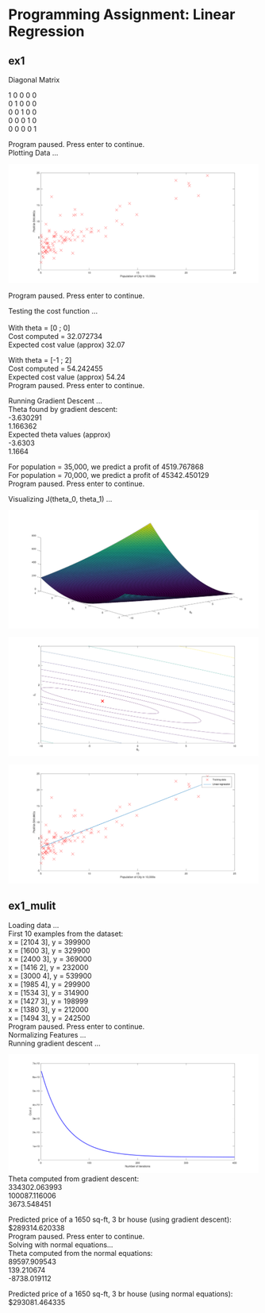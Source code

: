 # Programming Assignment: Linear Regression

## ex1

Diagonal Matrix<br>

   1   0   0   0   0 <br>
   0   1   0   0   0<br>
   0   0   1   0   0<br>
   0   0   0   1   0<br>
   0   0   0   0   1<br>

Program paused. Press enter to continue.<br>
Plotting Data ...<br>

![image-20211006175846009](./pic/image-20211006175846009.png)

Program paused. Press enter to continue.<br>

Testing the cost function ...<br><br>
With theta = [0 ; 0]<br>
Cost computed = 32.072734<br>
Expected cost value (approx) 32.07<br>

With theta = [-1 ; 2]<br>
Cost computed = 54.242455<br>
Expected cost value (approx) 54.24<br>
Program paused. Press enter to continue.<br>

Running Gradient Descent ...<br>
Theta found by gradient descent:<br>
-3.630291<br>
1.166362<br>
Expected theta values (approx)<br>
 -3.6303<br>
  1.1664<br>

For population = 35,000, we predict a profit of 4519.767868<br>
For population = 70,000, we predict a profit of 45342.450129<br>
Program paused. Press enter to continue.<br>

Visualizing J(theta_0, theta_1) ...<br>

![image-20211006180021220](./pic/image-20211006180021220.png)

![image-20211006180044253](./pic/image-20211006180044253.png)

![image-20211006180053458](./pic/image-20211006180053458.png)

## ex1_mulit 

 Loading data ...<br>
First 10 examples from the dataset:<br>
 x = [2104 3], y = 399900<br>
 x = [1600 3], y = 329900<br>
 x = [2400 3], y = 369000<br>
 x = [1416 2], y = 232000<br>
 x = [3000 4], y = 539900<br>
 x = [1985 4], y = 299900<br>
 x = [1534 3], y = 314900<br>
 x = [1427 3], y = 198999<br>
 x = [1380 3], y = 212000<br>
 x = [1494 3], y = 242500<br>
Program paused. Press enter to continue.<br>
Normalizing Features ...<br>
Running gradient descent ...<br>

![image-20211006185535408](./pic/image-20211006185535408.png)
Theta computed from gradient descent:<br>
 334302.063993<br>
 100087.116006<br>
 3673.548451<br>

Predicted price of a 1650 sq-ft, 3 br house (using gradient descent):<br>
 $289314.620338<br>
Program paused. Press enter to continue.<br>
Solving with normal equations...<br>
Theta computed from the normal equations:<br>
 89597.909543<br>
 139.210674<br>
 -8738.019112<br>

Predicted price of a 1650 sq-ft, 3 br house (using normal equations):<br>
 $293081.464335<br>
